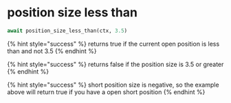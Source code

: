 # position size less than

```python
await position_size_less_than(ctx, 3.5)
```

{% hint style="success" %}
returns true if the current open position is less than and not 3.5
{% endhint %}

{% hint style="success" %}
returns false if the position size is 3.5 or greater
{% endhint %}

{% hint style="success" %}
short position size is negative, so the example above will return true if you have a open short position
{% endhint %}
